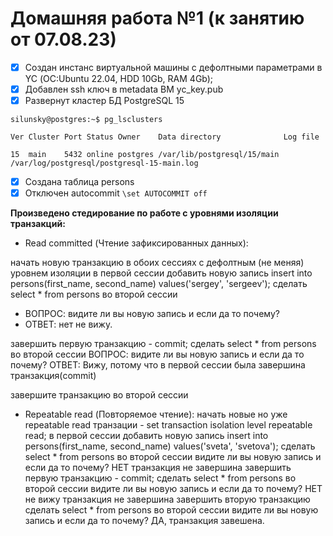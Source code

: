 # Домашняя работа №1 (к занятию от 07.08.23)

- [x] Cоздан инстанс виртуальной машины с дефолтными параметрами в YC (ОС:Ubuntu 22.04, HDD 10Gb, RAM 4Gb);
- [x] Добавлен ssh ключ в metadata ВМ yc_key.pub
- [x] Развернут кластер БД PostgreSQL 15

`silunsky@postgres:~$ pg_lsclusters`

`Ver Cluster Port Status Owner    Data directory              Log file`

`15  main    5432 online postgres /var/lib/postgresql/15/main /var/log/postgresql/postgresql-15-main.log`
- [x] Создана таблица persons
- [x] Отключен autocommit
`\set AUTOCOMMIT off`

**Произведено стедирование по работе с уровнями изоляции транзакций:**
- Read committed (Чтение зафиксированных данных):

начать новую транзакцию в обоих сессиях с дефолтным (не меняя) уровнем изоляции
в первой сессии добавить новую запись insert into persons(first_name, second_name) values('sergey', 'sergeev');
сделать select * from persons во второй сессии

- ВОПРОС: видите ли вы новую запись и если да то почему? 
- ОТВЕТ:  нет не вижу.

завершить первую транзакцию - commit;
сделать select * from persons во второй сессии
ВОПРОС: видите ли вы новую запись и если да то почему? 
ОТВЕТ: Вижу, потому что в первой сессии была завершина транзакция(commit)


завершите транзакцию во второй сессии

- Repeatable read (Повторяемое чтение):
начать новые но уже repeatable read транзации - set transaction isolation level repeatable read;
в первой сессии добавить новую запись insert into persons(first_name, second_name) values('sveta', 'svetova');
сделать select * from persons во второй сессии
видите ли вы новую запись и если да то почему? НЕТ транзакция не завершина
завершить первую транзакцию - commit;
сделать select * from persons во второй сессии
видите ли вы новую запись и если да то почему? НЕТ не вижу транзакция не завершина
завершить вторую транзакцию
сделать select * from persons во второй сессии
видите ли вы новую запись и если да то почему? ДА, транзакция завешена.

